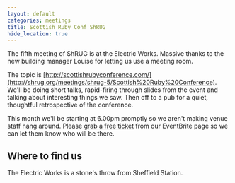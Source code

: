 ```yaml
---
layout: default
categories: meetings
title: Scottish Ruby Conf ShRUG
hide_location: true
---
```


The fifth meeting of ShRUG is at the Electric Works. Massive thanks to the new building manager Louise for letting us use a meeting room.

The topic is [http://scottishrubyconference.com/](http://shrug.org/meetings/shrug-5/Scottish%20Ruby%20Conference). We'll be doing short talks, rapid-firing through slides from the event and talking about interesting things we saw. Then off to a pub for a quiet, thoughtful retrospective of the conference.

This month we'll be starting at 6.00pm promptly so we aren't making venue staff hang around. Please [grab a free ticket](http://shrug5.eventbrite.org/) from our EventBrite page so we can let them know who will be there.

## Where to find us

The Electric Works is a stone's throw from Sheffield Station.
